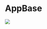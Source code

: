# AppBase
[![](https://jitpack.io/v/Zhenhui-Jin/AppBase.svg)](https://jitpack.io/#Zhenhui-Jin/AppBase)
